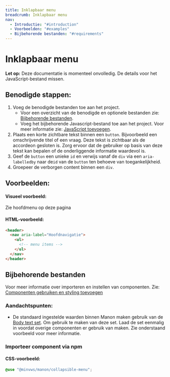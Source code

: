 ```yaml
---
title: Inklapbaar menu
breadcrumb: Inklapbaar menu
nav:
  - Introductie: "#introduction"
  - Voorbeelden: "#examples"
  - Bijbehorende bestanden: "#requirements"
---
```


<h1 id="introduction">Inklapbaar menu</h1>

<p class="warning">
  <strong>Let op:</strong> Deze documentatie is momenteel onvolledig. De details voor het JavaScript-bestand
  missen.
</p>

## Benodigde stappen:

1.  Voeg de benodigde bestanden toe aan het project.
    - Voor een overzicht van de benodigde en optionele bestanden zie:
      [Bijbehorende bestanden](#requirements).
    - Voeg het bijbehorende Javascript-bestand toe aan het project. Voor meer
      informatie zie: [JavaScript toevoegen](/documentation/add-js).
2.  Plaats een korte zichtbare tekst binnen een `button`. Bijvoorbeeld een
    omschrijvende titel of een vraag. Deze tekst is zichtbaar als de accordeon
    gesloten is. Zorg ervoor dat de gebruiker op basis van deze tekst kan
    bepalen of de onderliggende informatie waardevol is.
3.  Geef de `button` een unieke `id` en verwijs vanaf de `div` via een
    `aria-labelledby` naar de`id` van de `button` ten behoeve van
    toegankelijkheid.
4.  Groepeer de verborgen content binnen een `div`.

<h2 id="examples">Voorbeelden:</h2>

#### Visueel voorbeeld:

Zie hoofdmenu op deze pagina

#### HTML-voorbeeld:

```html
<header>
  <nav aria-label="Hoofdnavigatie">
    <ul>
      <!-- menu items -->
    </ul>
  </nav>
</header>
```

<h2 id="requirements">Bijbehorende bestanden</h2>

Voor meer informatie over importeren en instellen van componenten. Zie:
[Componenten gebruiken en styling toevoegen](/documentation/import-styling)

### Aandachtspunten:

- De standaard ingestelde waarden binnen Manon maken gebruik van de
  [Body text set](/components/layout/typography/body-text-set). Om gebruik te
  maken van deze set. Laad de set eenmalig in voordat overige componenten er
  gebruik van maken. Zie onderstaand voorbeeld voor meer informatie.

### Importeer component via npm

#### CSS-voorbeeld:

```css
@use "@minvws/manon/collapsible-menu";
```
